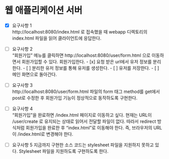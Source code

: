 # 웹 애플리케이션 서버

- [x] 요구사항 1 <br>
      http://localhost:8080/index.html 로 접속했을 때 webapp 디렉토리의 index.html 파일을 읽어 클라이언트에 응답한다.
      
- [ ] 요구사항 2 <br>
      “회원가입” 메뉴를 클릭하면 http://localhost:8080/user/form.html 으로 이동하면서 회원가입할 수 있다. 회원가입한다.
      - [x] 요청 받은 url에서 유저 정보를 분리 한다.
      - [ ] 분리한 유저 정보를 통해 유저를 생성한다.
      - [ ] 유저를 저장한다.
      - [ ] 메인 화면으로 돌아간다.
      
- [ ] 요구사항 3 <br>
     http://localhost:8080/user/form.html 파일의 form 태그 method를 get에서 post로 수정한 후 회원가입 기능이 정상적으로 동작하도록 구현한다.
     
- [ ] 요구사항 4 <br>
       “회원가입”을 완료하면 /index.html 페이지로 이동하고 싶다. 현재는 URL이 /user/create 로 유지되는 상태로 읽어서 전달할 파일이 없다. 따라서 redirect 방식처럼 회원가입을 완료한 후 “index.html”로 이동해야 한다. 즉, 브라우저의 URL이 /index.html로 변경해야 한다.
       
- [ ] 요구사항 5
      지금까지 구현한 소스 코드는 stylesheet 파일을 지원하지 못하고 있다. Stylesheet 파일을 지원하도록 구현하도록 한다.